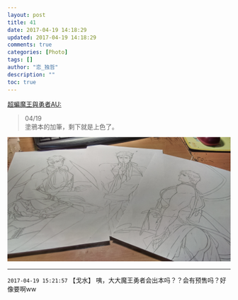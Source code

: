 ```yaml
---
layout: post
title: 41
date: 2017-04-19 14:18:29
updated: 2017-04-19 14:18:29
comments: true
categories: [Photo]
tags: []
author: "恋_独哲"
description: ""
toc: true
---
```


<p reblogfrom="reblogfrom"  ><a target="_blank" href="http://superbatdemogorgonandthebrave.lofter.com/post/1eb6db1d_f3f0681"  >超蝙魔王與勇者AU:</a></p> 
<blockquote> 
 <p dir="ltr"  >04/19 <br />塗鴉本的加筆，剩下就是上色了。</p> 
</blockquote>

![](https://raw.githubusercontent.com/alicewish/maple50821/master/img_YW5MWVN1NEpoZFhZQ0JZTE5MT0xCYTRQSDE1cXJoTmdjdTg0NnI0RFJvRkdrbVNIMHZVLy9BPT0.jpg)

---

`2017-04-19 15:21:57` 【戈水】 咦，大大魔王勇者会出本吗？？会有预售吗？好像要啊ww
